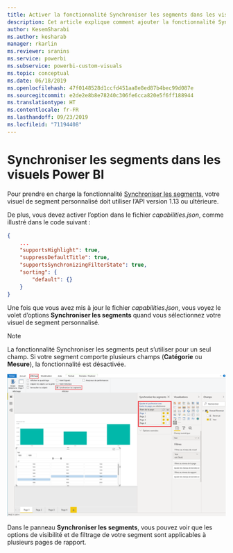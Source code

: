 ```yaml
---
title: Activer la fonctionnalité Synchroniser les segments dans les visuels Power BI
description: Cet article explique comment ajouter la fonctionnalité Synchroniser les segments aux visuels Power BI.
author: KesemSharabi
ms.author: kesharab
manager: rkarlin
ms.reviewer: sranins
ms.service: powerbi
ms.subservice: powerbi-custom-visuals
ms.topic: conceptual
ms.date: 06/18/2019
ms.openlocfilehash: 47f0148528d1ccfd451aa8e8ed87b4bec99d087e
ms.sourcegitcommit: e2de2e8b8e78240c306fe6cca820e5f6ff188944
ms.translationtype: HT
ms.contentlocale: fr-FR
ms.lasthandoff: 09/23/2019
ms.locfileid: "71194408"
---
```

# <a name="sync-slicers-in-power-bi-visuals"></a>Synchroniser les segments dans les visuels Power BI

Pour prendre en charge la fonctionnalité [Synchroniser les segments](https://docs.microsoft.com/power-bi/desktop-slicers), votre visuel de segment personnalisé doit utiliser l’API version 1.13 ou ultérieure.

De plus, vous devez activer l’option dans le fichier *capabilities.json*, comme illustré dans le code suivant :

```json
{
    ...
    "supportsHighlight": true,
    "suppressDefaultTitle": true,
    "supportsSynchronizingFilterState": true,
    "sorting": {
        "default": {}
    }
}
```

Une fois que vous avez mis à jour le fichier *capabilities.json*, vous voyez le volet d’options **Synchroniser les segments** quand vous sélectionnez votre visuel de segment personnalisé.

> [!NOTE]
> La fonctionnalité Synchroniser les segments peut s’utiliser pour un seul champ. Si votre segment comporte plusieurs champs (**Catégorie** ou **Mesure**), la fonctionnalité est désactivée.

![Le volet « Synchroniser les segments »](./media/sync-slicers-panel.png)

Dans le panneau **Synchroniser les segments**, vous pouvez voir que les options de visibilité et de filtrage de votre segment sont applicables à plusieurs pages de rapport.

